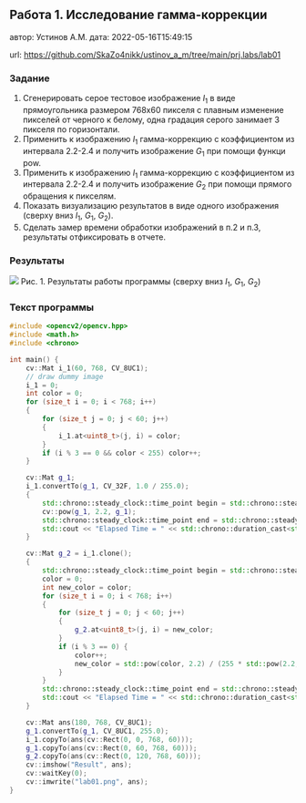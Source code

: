## Работа 1. Исследование гамма-коррекции
автор: Устинов А.М.
дата: 2022-05-16T15:49:15

url: https://github.com/SkaZo4nikk/ustinov_a_m/tree/main/prj.labs/lab01

### Задание
1. Сгенерировать серое тестовое изображение $I_1$ в виде прямоугольника размером 768х60 пикселя с плавным изменение пикселей от черного к белому, одна градация серого занимает 3 пикселя по горизонтали.
2. Применить  к изображению $I_1$ гамма-коррекцию с коэффициентом из интервала 2.2-2.4 и получить изображение $G_1$ при помощи функци pow.
3. Применить  к изображению $I_1$ гамма-коррекцию с коэффициентом из интервала 2.2-2.4 и получить изображение $G_2$ при помощи прямого обращения к пикселям.
4. Показать визуализацию результатов в виде одного изображения (сверху вниз $I_1$, $G_1$, $G_2$).
5. Сделать замер времени обработки изображений в п.2 и п.3, результаты отфиксировать в отчете.

### Результаты

![](lab01.png)
Рис. 1. Результаты работы программы (сверху вниз $I_1$, $G_1$, $G_2$)

### Текст программы

```cpp
#include <opencv2/opencv.hpp>
#include <math.h>
#include <chrono>

int main() {
	cv::Mat i_1(60, 768, CV_8UC1);
	// draw dummy image
	i_1 = 0;
	int color = 0;
	for (size_t i = 0; i < 768; i++)
	{
		for (size_t j = 0; j < 60; j++)
		{
			i_1.at<uint8_t>(j, i) = color;
		}
		if (i % 3 == 0 && color < 255) color++;
	}

	cv::Mat g_1;
	i_1.convertTo(g_1, CV_32F, 1.0 / 255.0);
	{
		std::chrono::steady_clock::time_point begin = std::chrono::steady_clock::now();
		cv::pow(g_1, 2.2, g_1);
		std::chrono::steady_clock::time_point end = std::chrono::steady_clock::now();
		std::cout << "Elapsed Time = " << std::chrono::duration_cast<std::chrono::microseconds>(end - begin).count() << "[ms]" << std::endl;
	}

	cv::Mat g_2 = i_1.clone();
	{
		std::chrono::steady_clock::time_point begin = std::chrono::steady_clock::now();
		color = 0;
		int new_color = color;
		for (size_t i = 0; i < 768; i++)
		{
			for (size_t j = 0; j < 60; j++)
			{
				g_2.at<uint8_t>(j, i) = new_color;
			}
			if (i % 3 == 0) {
				color++;
				new_color = std::pow(color, 2.2) / (255 * std::pow(2.2, 2));
			}
		}
		std::chrono::steady_clock::time_point end = std::chrono::steady_clock::now();
		std::cout << "Elapsed Time = " << std::chrono::duration_cast<std::chrono::microseconds>(end - begin).count() << "[ms]" << std::endl;
	}

	cv::Mat ans(180, 768, CV_8UC1);
	g_1.convertTo(g_1, CV_8UC1, 255.0);
	i_1.copyTo(ans(cv::Rect(0, 0, 768, 60)));
	g_1.copyTo(ans(cv::Rect(0, 60, 768, 60)));
	g_2.copyTo(ans(cv::Rect(0, 120, 768, 60)));
	cv::imshow("Result", ans);
	cv::waitKey(0);
	cv::imwrite("lab01.png", ans);
}

